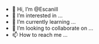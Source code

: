 - 👋 Hi, I’m @Escanill
- 👀 I’m interested in ...
- 🌱 I’m currently learning ...
- 💞️ I’m looking to collaborate on ...
- 📫 How to reach me ...

<!---
Escanill/Escanill is a ✨ special ✨ repository because its `README.md` (this file) appears on your GitHub profile.
You can click the Preview link to take a look at your changes.
--->
